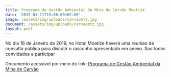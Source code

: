 ```yaml
---
title: Programa de Gestão Ambiental da Mina de Carvão Moatize
date: '2019-01-11T15:00:00+02:00'
image: /assets/img/uploads/carvaomtz.jpg
document: /assets/img/uploads/carvaomtz.jpg
layout: post
---
```

No dia 16 de Janeiro de 2019, no Hotel Moatize haverá uma reuniao de consulta pública para discutir o rascunho apresentado em anexo. Sao todos convidados a participar

Documento acessivel por meio do link: [Programa de Gestão Ambiental da Mina de Carvão ](https://drive.google.com/file/d/0B46PkUUTkCbtMW54Tzd5cDV3Y29nb1JYYlpUQi1ScTQzX3Jv/view?usp=sharing)
